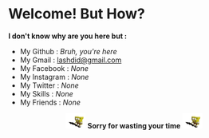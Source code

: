 # Welcome! But How?

**I don't know why are you here but :**

- My Github : _Bruh, you're here_
- My Gmail : lashdid@gmail.com
- My Facebook : _None_
- My Instagram : _None_
- My Twitter : _None_
- My Skills : _None_
- My Friends : _None_

<p align="center"><img src="/static/sponge.gif" width="40" height="30"/> <b>Sorry for wasting your time</b> <img src="/static/sponge.gif" width="40" height="30"/></p>
